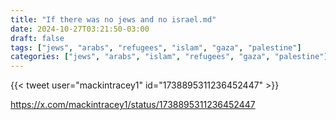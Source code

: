 ```yaml
---
title: "If there was no jews and no israel.md"
date: 2024-10-27T03:21:50-03:00
draft: false
tags: ["jews", "arabs", "refugees", "islam", "gaza", "palestine"]
categories: ["jews", "arabs", "islam", "refugees", "gaza", "palestine"]
---
```


{{< tweet user="mackintracey1" id="1738895311236452447" >}}

https://x.com/mackintracey1/status/1738895311236452447

